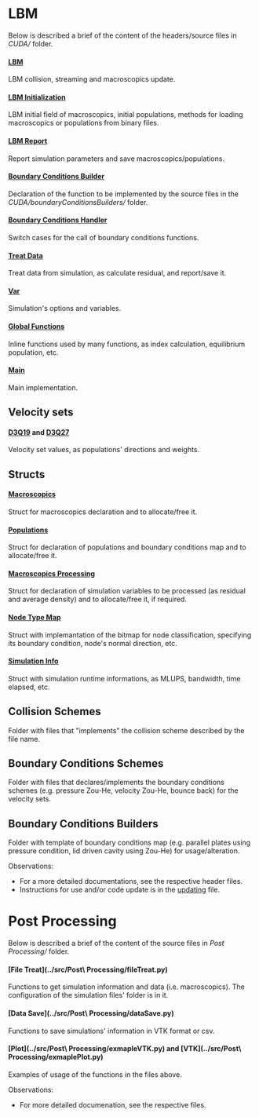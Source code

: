 # LBM

Below is described a brief of the content of the headers/source files in _CUDA/_ folder.

#### [LBM](../src/CUDA/lbm.h)
LBM collision, streaming and macroscopics update.
#### [LBM Initialization](../src/CUDA/lbmInitialization.h)
LBM  initial field of macroscopics, initial populations, methods for loading macroscopics or populations from binary files.
#### [LBM Report](../src/CUDA/lbmReport.h)
Report simulation parameters and save macroscopics/populations.
#### [Boundary Conditions Builder](../src/CUDA/boundaryConditionsBuilder.h)
Declaration of the function to be implemented by the source files in the _CUDA/boundaryConditionsBuilders/_ folder.
#### [Boundary Conditions Handler](../src/CUDA/boundaryConditionsHandler.h)
Switch cases for the call of boundary conditions functions.
#### [Treat Data](../src/CUDA/treatData.h)
Treat data from simulation, as calculate residual, and report/save it.
#### [Var](../src/CUDA/var.h)
Simulation's options and variables.
#### [Global Functions](../src/CUDA/globalFunctions.cu)
Inline functions used by many functions, as index calculation, equilibrium population, etc.
#### [Main](../src/CUDA/main.cu)
Main implementation.

## Velocity sets

#### [D3Q19](../src/CUDA/velocitySets/D3Q19.h) and [D3Q27](../src/CUDA/velocitySets/D3Q27.h)
Velocity set values, as populations' directions and weights.

## Structs

#### [Macroscopics](../src/CUDA/structs/macroscopics.h)
Struct for macroscopics declaration and to allocate/free it.
#### [Populations](../src/CUDA/structs/populations.h)
Struct for declaration of populations and boundary conditions map and to allocate/free it.
#### [Macroscopics Processing](../src/CUDA/structs/macrProc.h)
Struct for declaration of simulation variables to be processed (as residual and average density) and to allocate/free it, if required.
#### [Node Type Map](../src/CUDA/structs/nodeTypeMap.h)
Struct with implemantation of the bitmap for node classification, specifying its boundary condition, node's normal direction, etc.
#### [Simulation Info](../src/CUDA/structs/simInfo.h)
Struct with simulation runtime informations, as MLUPS, bandwidth, time elapsed, etc.

## Collision Schemes

Folder with files that "implements" the collision scheme described by the file name.

## Boundary Conditions Schemes

Folder with files that declares/implements the boundary conditions schemes (e.g. pressure Zou-He, velocity Zou-He, bounce back) for the velocity sets.

## Boundary Conditions Builders

Folder with template of boundary conditions map (e.g. parallel plates using pressure condition, lid driven cavity using Zou-He) for usage/alteration.

Observations:
* For a more detailed documentations, see the respective header files.
* Instructions for use and/or code update is in the [updating](./updating.md) file.


# Post Processing

Below is described a brief of the content of the source files in _Post Processing/_ folder.

#### [File Treat](../src/Post\ Processing/fileTreat.py)
Functions to get simulation information and data (i.e. macroscopics). The configuration of the simulation files' folder is in it.

#### [Data Save](../src/Post\ Processing/dataSave.py)
Functions to save simulations' information in VTK format or csv.

#### [Plot](../src/Post\ Processing/exmapleVTK.py) and [VTK](../src/Post\ Processing/exmaplePlot.py)
Examples of usage of the functions in the files above.

Observations:
* For more detailed documenation, see the respective files.